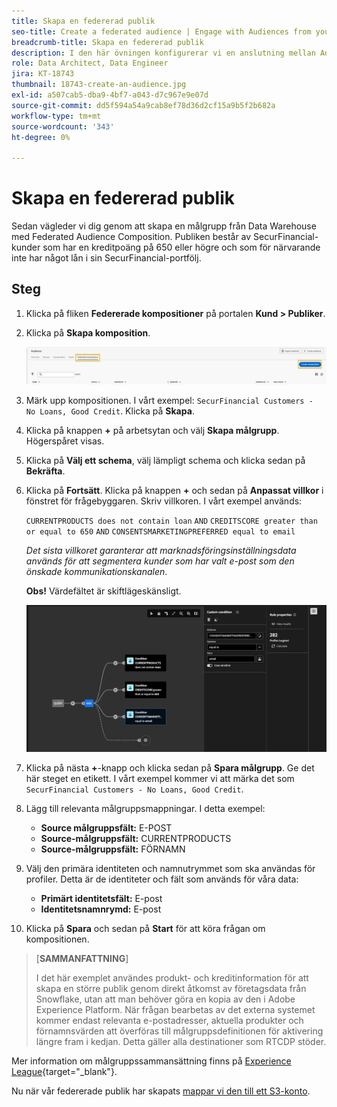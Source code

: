 ```yaml
---
title: Skapa en federerad publik
seo-title: Create a federated audience | Engage with Audiences from your Data Warehouse using Federated Audience Composition
breadcrumb-title: Skapa en federerad publik
description: I den här övningen konfigurerar vi en anslutning mellan Adobe Experience Platform och ditt företag Data Warehouse för att aktivera Federated Audience Composition.
role: Data Architect, Data Engineer
jira: KT-18743
thumbnail: 18743-create-an-audience.jpg
exl-id: a507cab5-dba9-4bf7-a043-d7c967e9e07d
source-git-commit: dd5f594a54a9cab8ef78d36d2cf15a9b5f2b682a
workflow-type: tm+mt
source-wordcount: '343'
ht-degree: 0%

---
```


# Skapa en federerad publik

Sedan vägleder vi dig genom att skapa en målgrupp från Data Warehouse med Federated Audience Composition. Publiken består av SecurFinancial-kunder som har en kreditpoäng på 650 eller högre och som för närvarande inte har något lån i sin SecurFinancial-portfölj.

## Steg

1. Klicka på fliken **Federerade kompositioner** på portalen **Kund > Publiker**.
2. Klicka på **Skapa komposition**.

   ![create-composition](assets/create-composition.png)

3. Märk upp kompositionen. I vårt exempel: `SecurFinancial Customers - No Loans, Good Credit`. Klicka på **Skapa**.

4. Klicka på knappen **+** på arbetsytan och välj **Skapa målgrupp**. Högerspåret visas.

5. Klicka på **Välj ett schema**, välj lämpligt schema och klicka sedan på **Bekräfta**.

6. Klicka på **Fortsätt**. Klicka på knappen **+** och sedan på **Anpassat villkor** i fönstret för frågebyggaren. Skriv villkoren. I vårt exempel används:

   `CURRENTPRODUCTS does not contain loan`
   `AND`
   `CREDITSCORE greater than or equal to 650`
   `AND`
   `CONSENTSMARKETINGPREFERRED equal to email`

   *Det sista villkoret garanterar att marknadsföringsinställningsdata används för att segmentera kunder som har valt e-post som den önskade kommunikationskanalen*.

   **Obs!** Värdefältet är skiftlägeskänsligt.

   ![query-builder](assets/query-builder.png)

7. Klicka på nästa **+**-knapp och klicka sedan på **Spara målgrupp**. Ge det här steget en etikett. I vårt exempel kommer vi att märka det som `SecurFinancial Customers - No Loans, Good Credit`.

8. Lägg till relevanta målgruppsmappningar. I detta exempel:

   - **Source målgruppsfält:** E-POST
   - **Source-målgruppsfält:** CURRENTPRODUCTS
   - **Source-målgruppsfält:** FÖRNAMN

9. Välj den primära identiteten och namnutrymmet som ska användas för profiler. Detta är de identiteter och fält som används för våra data:

   - **Primärt identitetsfält:** E-post
   - **Identitetsnamnrymd:** E-post

10. Klicka på **Spara** och sedan på **Start** för att köra frågan om kompositionen.

>[**SAMMANFATTNING**]
>
> I det här exemplet användes produkt- och kreditinformation för att skapa en större publik genom direkt åtkomst av företagsdata från Snowflake, utan att man behöver göra en kopia av den i Adobe Experience Platform. När frågan bearbetas av det externa systemet kommer endast relevanta e-postadresser, aktuella produkter och förnamnsvärden att överföras till målgruppsdefinitionen för aktivering längre fram i kedjan. Detta gäller alla destinationer som RTCDP stöder.

Mer information om målgruppssammansättning finns på [Experience League](https://experienceleague.adobe.com/sv/docs/federated-audience-composition/using/compositions/create-composition/create-composition){target="_blank"}.

Nu när vår federerade publik har skapats [mappar vi den till ett S3-konto](map-federated-audience-to-s3.md).

